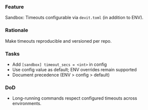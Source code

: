### Feature
Sandbox: Timeouts configurable via `devit.toml` (in addition to ENV).

### Rationale
Make timeouts reproducible and versioned per repo.

### Tasks
- Add `[sandbox] timeout_secs = <int>` in config
- Use config value as default; ENV overrides remain supported
- Document precedence (ENV > config > default)

### DoD
- Long-running commands respect configured timeouts across environments.

